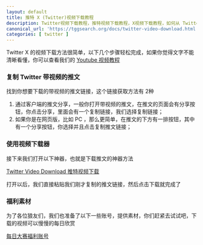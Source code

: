 ```yaml
---
layout: default
title: 推特 X (Twitter)视频下载教程
description: Twitter视频下载教程，推特视频下载教程，X视频下载教程，如何从 Twitter 中获取视频素材，如何下载每日大赛的视频。
canonical_url: 'https://tggsearch.org/docs/twitter-video-download.html'
categories: [ twitter ]
---
```

 Twitter X 的视频下载方法很简单，以下几个步骤轻松完成，如果你觉得文字不能清晰看懂，你可以查看我们的 [Youtube 视频教程](./302.html?target=https://youtu.be/tOCt6VTcNow)

### 复制 Twitter 带视频的推文
找到你想要下载的带视频的推文链接，这个链接获取方法有 2种

1. 通过客户端的推文分享，一般你打开带视频的推文，在推文的页面会有分享按钮，你点击分享，里面会有一个复制链接，我们选择复制链接；
2. 如果你是在网页版，比如 PC ，那么更简单，在推文的下方有一排按钮，其中有一个分享按钮，你选择并且点击复制推文链接；

### 使用视频下载器
接下来我们打开以下神器，也就是下载推文的神器方法

[Twitter Video Download 推特视频下载](./302.html?target=https://twittervideodownloader.com/)

打开以后，我们直接粘贴我们刚才复制的推文链接，然后点击下载就完成了

### 福利素材
为了各位狼友们，我们也准备了以下一些账号，提供素材，你们赶紧去试试吧，下载的视频可以慢慢的每日欣赏

[每日大赛福利账号](./302.html?target=https://twitter.com/meiridashai)
